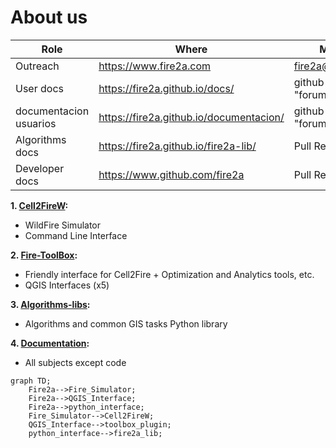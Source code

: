 # About us
| Role | Where | Method |
| --- | --- | --- | 
| Outreach |  https://www.fire2a.com | fire2a@fire2a.com | 
| User docs |  https://fire2a.github.io/docs/ | github-issues "forum" |
| documentacion usuarios |  https://fire2a.github.io/documentacion/ | github-issues "forum" |
| Algorithms docs |  https://fire2a.github.io/fire2a-lib/ | Pull Requests |
| Developer docs |  https://www.github.com/fire2a | Pull Requests |

__1. [Cell2FireW](https://github.com/fire2a/C2F-W):__  
- WildFire Simulator  
- Command Line Interface  

__2. [Fire-ToolBox](https://github.com/fire2a/fire-analytics-qgis-processing-toolbox-plugin):__  
- Friendly interface for Cell2Fire + Optimization and Analytics tools, etc.  
- QGIS Interfaces (x5)  

__3. [Algorithms-libs](https://github.com/fire2a/fire2a-lib):__  
- Algorithms and common GIS tasks Python library

__4. [Documentation](https://github.com/fire2a/docs):__  
- All subjects except code

```mermaid
graph TD;
    Fire2a-->Fire_Simulator;
    Fire2a-->QGIS_Interface;
    Fire2a-->python_interface;
    Fire_Simulator-->Cell2FireW;
    QGIS_Interface-->toolbox_plugin;
    python_interface-->fire2a_lib;
```
